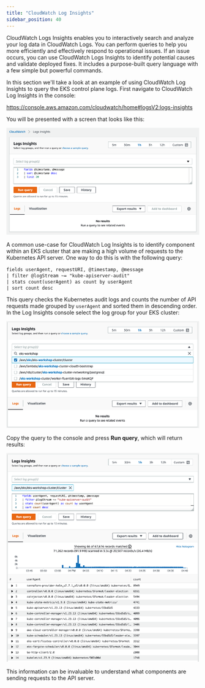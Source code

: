 ```yaml
---
title: "CloudWatch Log Insights"
sidebar_position: 40
---
```


CloudWatch Logs Insights enables you to interactively search and analyze your log data in CloudWatch Logs. You can perform queries to help you more efficiently and effectively respond to operational issues. If an issue occurs, you can use CloudWatch Logs Insights to identify potential causes and validate deployed fixes. It includes a purpose-built query language with a few simple but powerful commands.

In this section we'll take a look at an example of using CloudWatch Log Insights to query the EKS control plane logs. First navigate to CloudWatch Log Insights in the console:

https://console.aws.amazon.com/cloudwatch/home#logsV2:logs-insights

You will be presented with a screen that looks like this:

![log insights initial](./assets/log-insights-initial.png)

A common use-case for CloudWatch Log Insights is to identify component within an EKS cluster that are making a high volume of requests to the Kubernetes API server. One way to do this is with the following query:

```blank
fields userAgent, requestURI, @timestamp, @message
| filter @logStream ~= "kube-apiserver-audit"
| stats count(userAgent) as count by userAgent
| sort count desc
```

This query checks the Kubernetes audit logs and counts the number of API requests made grouped by `userAgent` and sorted them in descending order. In the Log Insights console select the log group for your EKS cluster:

![log insights group](./assets/log-insights-group.png)

Copy the query to the console and press **Run query**, which will return results:

![log insights query](./assets/log-insights-query.png)

This information can be invaluable to understand what components are sending requests to the API server.
